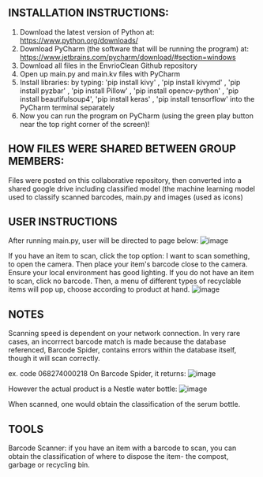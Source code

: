 ## INSTALLATION INSTRUCTIONS:
1. Download the latest version of Python at: https://www.python.org/downloads/
2. Download PyCharm (the software that will be running the program) at: https://www.jetbrains.com/pycharm/download/#section=windows
3. Download all files in the EnvrioClean Github repository
4. Open up main.py and main.kv files with PyCharm
5. Install libraries: by typing: 'pip install kivy' , 'pip install kivymd' , 'pip install pyzbar' , 'pip install Pillow' , 'pip install opencv-python' , 'pip install beautifulsoup4', 'pip install keras' , 'pip install tensorflow' into the PyCharm terminal separately
6. Now you can run the program on PyCharm (using the green play button near the top right corner of the screen)!

## HOW FILES WERE SHARED BETWEEN GROUP MEMBERS: 

Files were posted on this collaborative repository, then converted into a shared google drive including classified model (the machine learning model used to classify scanned barcodes, main.py and images (used as icons)

## USER INSTRUCTIONS

After running main.py, user will be directed to page below:
![image](https://user-images.githubusercontent.com/100422268/172062849-a1f939a6-1290-4c1a-8a04-137cc52346c9.png)

If you have an item to scan, click the top option: I want to scan something, to open the camera. Then place your item's barcode close to the camera. Ensure your local environment has good lighting. 
If you do not have an item to scan, click no barcode. Then, a menu of different types of recyclable items will pop up, choose according to product at hand.
![image](https://user-images.githubusercontent.com/75755575/172087855-a8eccfe0-009e-4ee3-96d6-28bb7df36a9f.png)

## NOTES 

Scanning speed is dependent on your network connection.
In very rare cases, an incorrrect barcode match is made because the database referenced, Barcode Spider, contains errors within the database itself, though it will scan correctly. 

ex. code 068274000218 
On Barcode Spider, it returns:
![image](https://user-images.githubusercontent.com/100422268/172064322-d26371e6-0f29-4522-8c6e-72e48ac6c363.png)

However the actual product is a Nestle water bottle: 
![image](https://user-images.githubusercontent.com/100422268/172064266-4dd5aaa0-e81d-49dd-af43-24917a18b4de.png)

When scanned, one would obtain the classification of the serum bottle. 



## TOOLS 

Barcode Scanner: if you have an item with a barcode to scan, you can obtain the classification of where to dispose the item- the compost, garbage or recycling bin. 





